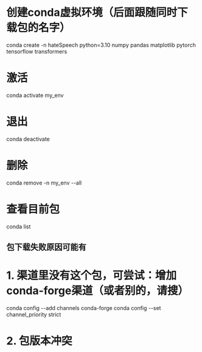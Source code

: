 # 创建conda虚拟环境（后面跟随同时下载包的名字）
conda create -n hateSpeech python=3.10 numpy pandas matplotlib pytorch tensorflow transformers

# 激活
conda activate my_env

# 退出
conda deactivate

# 删除
conda remove -n my_env --all

# 查看目前包
conda list

## 包下载失败原因可能有
# 1. 渠道里没有这个包，可尝试：增加conda-forge渠道（或者别的，请搜）
conda config --add channels conda-forge
conda config --set channel_priority strict

# 2. 包版本冲突
